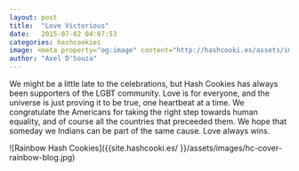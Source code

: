 ```yaml
---
layout: post
title:  "Love Victorious"
date:   2015-07-02 04:07:53
categories: hashcookies
image: <meta property="og:image" content="http://hashcooki.es/assets/images/hc-cover-rainbow-blog.jpg"/>
author: "Axel D'Souza"
--- 
```


We might be a little late to the celebrations, but Hash Cookies has always been supporters of the LGBT community. Love is for everyone, and the universe is just proving it to be true, one heartbeat at a time. We congratulate the Americans for taking the right step towards human equality, and of course all the countries that preceeded them. We hope that someday we Indians can be part of the same cause. Love always wins.  

![Rainbow Hash Cookies]({{site.hashcooki.es/ }}/assets/images/hc-cover-rainbow-blog.jpg)       


